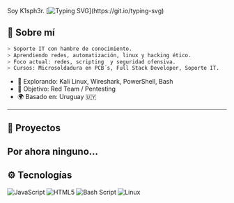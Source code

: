 Soy K1sph3r.
[![Typing SVG](https://readme-typing-svg.herokuapp.com?font=Fira+Code\&duration=3000\&pause=800\&color=00FF00\&center=true\&vCenter=true\&width=435\&lines=Welcome/Bienvenid@s!)](https://git.io/typing-svg)

## 🧠 Sobre mí

```bash
> Soporte IT con hambre de conocimiento.
> Aprendiendo redes, automatización, linux y hacking ético.
> Foco actual: redes, scripting  y seguridad ofensiva.
> Cursos: Microsoldadura en PCB´s, Full Stack Developer, Soporte IT.

```

* 🧷 Explorando: Kali Linux, Wireshark, PowerShell, Bash
* 🔐 Objetivo: Red Team / Pentesting 
* 🌍 Basado en: Uruguay 🇺🇾

---

## 📂 Proyectos

Por ahora ninguno...
---

## ⚙️ Tecnologías
![JavaScript](https://img.shields.io/badge/javascript-%23323330.svg?style=for-the-badge&logo=javascript&logoColor=%23F7DF1E)         ![HTML5](https://img.shields.io/badge/html5-%23E34F26.svg?style=for-the-badge&logo=html5&logoColor=white)              ![Bash Script](https://img.shields.io/badge/bash_script-%23121011.svg?style=for-the-badge&logo=gnu-bash&logoColor=white)             ![Linux](https://img.shields.io/badge/Linux-FCC624?style=for-the-badge&logo=linux&logoColor=black)
</div>
